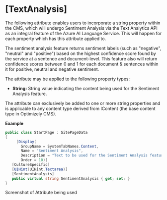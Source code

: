 # [TextAnalysis]

The following attribute enables users to incorporate a string property within the CMS, which will undergo Sentiment Analysis via the Text Analytics API as an integral feature of the Azure AI Language Service. This will happen for each property 
which has this attribute applied to. 

The sentiment analysis feature returns sentiment labels (such as "negative", "neutral" and "positive") based on the highest confidence score found by the service at a sentence and document-level. This feature also will return confidence scores between 0 and 1 for each document & sentences within it for positive, neutral and negative sentiment.

The attribute may be applied to the following property types:
- **String:** String value indicating the content being used for the Sentiment Analysis feature.

The attribute can exclusively be added to one or more string properties and is applicable to any content type derived from IContent (the base content type in Optimizely CMS).

**Example**
``` C#
public class StartPage : SitePageData
{
     [Display(
       GroupName = SystemTabNames.Content,
       Name = "Sentiment Analysis",
       Description = "Text to be used for the Sentiment Analysis feature as part of the Azure Text Analytics feature",
       Order = 10)]
   [CultureSpecific]
   [UIHint(UIHint.Textarea)]
   [SentimentAnalysis]
   public virtual string SentimentAnalysis { get; set; }
}
```
Screenshot of Attribute being used
